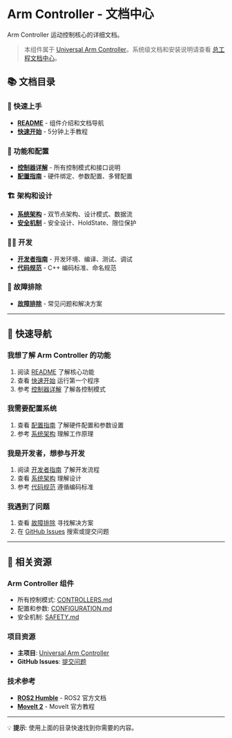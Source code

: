 # Arm Controller - 文档中心

Arm Controller 运动控制核心的详细文档。

> 本组件属于 [Universal Arm Controller](https://github.com/Ding-Kaiyue/universal-arm-controller)。系统级文档和安装说明请查看 [总工程文档中心](../../../docs/README.md)。

## 📚 文档目录

### 🚀 快速上手
- **[README](../README.md)** - 组件介绍和文档导航
- **[快速开始](QUICKSTART.md)** - 5分钟上手教程

### 📖 功能和配置
- **[控制器详解](CONTROLLERS.md)** - 所有控制模式和接口说明
- **[配置指南](CONFIGURATION.md)** - 硬件绑定、参数配置、多臂配置

### 🏗️ 架构和设计
- **[系统架构](ARCHITECTURE.md)** - 双节点架构、设计模式、数据流
- **[安全机制](SAFETY.md)** - 安全设计、HoldState、限位保护

### 👨‍💻 开发
- **[开发者指南](DEVELOPER.md)** - 开发环境、编译、测试、调试
- **[代码规范](CODE_STYLE.md)** - C++ 编码标准、命名规范

### 🔧 故障排除
- **[故障排除](TROUBLESHOOTING.md)** - 常见问题和解决方案

---

## 🎯 快速导航

### 我想了解 Arm Controller 的功能
1. 阅读 [README](../README.md) 了解核心功能
2. 查看 [快速开始](QUICKSTART.md) 运行第一个程序
3. 参考 [控制器详解](CONTROLLERS.md) 了解各控制模式

### 我需要配置系统
1. 查看 [配置指南](CONFIGURATION.md) 了解硬件配置和参数设置
2. 参考 [系统架构](ARCHITECTURE.md) 理解工作原理

### 我是开发者，想参与开发
1. 阅读 [开发者指南](DEVELOPER.md) 了解开发流程
2. 查看 [系统架构](ARCHITECTURE.md) 理解设计
3. 参考 [代码规范](CODE_STYLE.md) 遵循编码标准

### 我遇到了问题
1. 查看 [故障排除](TROUBLESHOOTING.md) 寻找解决方案
2. 在 [GitHub Issues](https://github.com/Ding-Kaiyue/universal-arm-controller/issues) 搜索或提交问题

---

## 🔗 相关资源

### Arm Controller 组件
- 所有控制模式: [CONTROLLERS.md](CONTROLLERS.md)
- 配置和参数: [CONFIGURATION.md](CONFIGURATION.md)
- 安全机制: [SAFETY.md](SAFETY.md)

### 项目资源
- **主项目**: [Universal Arm Controller](https://github.com/Ding-Kaiyue/universal-arm-controller)
- **GitHub Issues**: [提交问题](https://github.com/Ding-Kaiyue/universal-arm-controller/issues)

### 技术参考
- **[ROS2 Humble](https://docs.ros.org/en/humble/)** - ROS2 官方文档
- **[MoveIt 2](https://moveit.picknik.ai/humble/)** - MoveIt 官方教程

---

💡 **提示**: 使用上面的目录快速找到你需要的内容。
